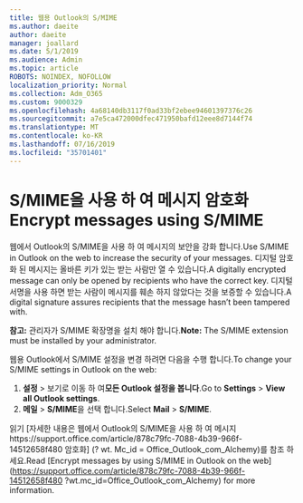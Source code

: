 ```yaml
---
title: 웹용 Outlook의 S/MIME
ms.author: daeite
author: daeite
manager: joallard
ms.date: 5/1/2019
ms.audience: Admin
ms.topic: article
ROBOTS: NOINDEX, NOFOLLOW
localization_priority: Normal
ms.collection: Adm_O365
ms.custom: 9000329
ms.openlocfilehash: 4a68140db3117f0ad33bf2ebee94601397376c26
ms.sourcegitcommit: a7e5ca472000dfec471950bafd12eee8d7144f74
ms.translationtype: MT
ms.contentlocale: ko-KR
ms.lasthandoff: 07/16/2019
ms.locfileid: "35701401"
---
```

# <a name="encrypt-messages-using-smime"></a><span data-ttu-id="7a1f6-102">S/MIME을 사용 하 여 메시지 암호화</span><span class="sxs-lookup"><span data-stu-id="7a1f6-102">Encrypt messages using S/MIME</span></span>

<span data-ttu-id="7a1f6-103">웹에서 Outlook의 S/MIME을 사용 하 여 메시지의 보안을 강화 합니다.</span><span class="sxs-lookup"><span data-stu-id="7a1f6-103">Use S/MIME in Outlook on the web to increase the security of your messages.</span></span> <span data-ttu-id="7a1f6-104">디지털 암호화 된 메시지는 올바른 키가 있는 받는 사람만 열 수 있습니다.</span><span class="sxs-lookup"><span data-stu-id="7a1f6-104">A digitally encrypted message can only be opened by recipients who have the correct key.</span></span> <span data-ttu-id="7a1f6-105">디지털 서명을 사용 하면 받는 사람이 메시지를 훼손 하지 않았다는 것을 보증할 수 있습니다.</span><span class="sxs-lookup"><span data-stu-id="7a1f6-105">A digital signature assures recipients that the message hasn’t been tampered with.</span></span>

<span data-ttu-id="7a1f6-106">**참고:** 관리자가 S/MIME 확장명을 설치 해야 합니다.</span><span class="sxs-lookup"><span data-stu-id="7a1f6-106">**Note:** The S/MIME extension must be installed by your administrator.</span></span>

<span data-ttu-id="7a1f6-107">웹용 Outlook에서 S/MIME 설정을 변경 하려면 다음을 수행 합니다.</span><span class="sxs-lookup"><span data-stu-id="7a1f6-107">To change your S/MIME settings in Outlook on the web:</span></span>

1. <span data-ttu-id="7a1f6-108">**설정** > 보기로 이동 하 여**모든 Outlook 설정을 봅니다**.</span><span class="sxs-lookup"><span data-stu-id="7a1f6-108">Go to **Settings** > **View all Outlook settings**.</span></span>
2. <span data-ttu-id="7a1f6-109">**메일** > **S/MIME**을 선택 합니다.</span><span class="sxs-lookup"><span data-stu-id="7a1f6-109">Select **Mail** > **S/MIME**.</span></span>

<span data-ttu-id="7a1f6-110">읽기 [자세한 내용은 웹에서 Outlook의 S/MIME을 사용 하 여 메시지https://support.office.com/article/878c79fc-7088-4b39-966f-14512658f480 암호화] (? wt. Mc_id = Office_Outlook_com_Alchemy)를 참조 하세요.</span><span class="sxs-lookup"><span data-stu-id="7a1f6-110">Read [Encrypt messages by using S/MIME in Outlook on the web](https://support.office.com/article/878c79fc-7088-4b39-966f-14512658f480 ?wt.mc_id=Office_Outlook_com_Alchemy) for more information.</span></span>